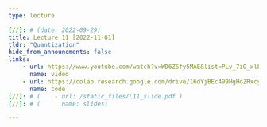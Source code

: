 ```yaml
---
type: lecture

[//]: # (date: 2022-09-29)
title: Lecture 11 [2022-11-01]
tldr: "Quantization"
hide_from_announcments: false
links:
    - url: https://www.youtube.com/watch?v=WD6ZSfy5MAE&list=PLv_7iO_xlL0Jgc35Pqn7XP5VTQ5krLMOl
      name: video
    - url: https://colab.research.google.com/drive/16dYjBEc499HgHoZRxcyeg0YmNAb5AwAW?usp=sharing
      name: code 
[//]: # (    - url: /static_files/L11_slide.pdf )
[//]: # (      name: slides)

---
```





